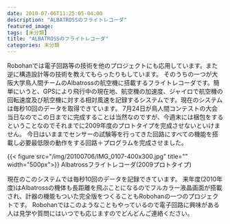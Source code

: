 ```yaml
---
date: 2010-07-06T11:25:05-04:00
description: "ALBATROSSのフライトレコーダ"
featured_image: 
tags: [未分類]
title: "ALBATROSSのフライトレコーダ"
categories: 未分類
---
```


Robohanでは電子回路等の技術を他のプロジェクトにも応用しています。また逆に構造設計等の技術を教えてもらったりもしています。
そのうちの一つが大阪大学鳥人間チームのAlbatrossの航空機に搭載するフライトレコーダです。簡単にいうと、GPSにより飛行中の現在地、航空機の加速度、ジャイロで航空機の回転速度及び航空機に対する相対風速を記録するシステムです。現在のシステムは毎秒10回のデータを取得できています。
7月24日が鳥人間コンテストの大会当日なのでこの日までに完成することは当然なのですが、今週末には梱包をするということなのでそれまでに2009年度のプロトタイプを完成させないといけません。
今日はいままでセンサーの試験等を行ってきた回路にすべての機能を搭載し必要最低限の動作をする回路＋プログラムを完成させました。

{{< figure src="/img/20100706/IMG_0107-400x300.jpg" title="" width="500px">}}
Albatrossフライトレコーダ(2009プロトタイプ)

現在のこのシステムでは毎秒10回のデータを記録できています。
来年度(2010年度)はAlbatrossの機体も長距離を飛ぶことになるのでフルカラー液晶画面が搭載され、計器の機能もついた完全版をつくることもRobohanの一つのプロジェクトです。
Robohanではこのようなこともやっているので電子回路に興味がある人は見学や質問にはいつでも応じますのでどんどんご連絡ください。
